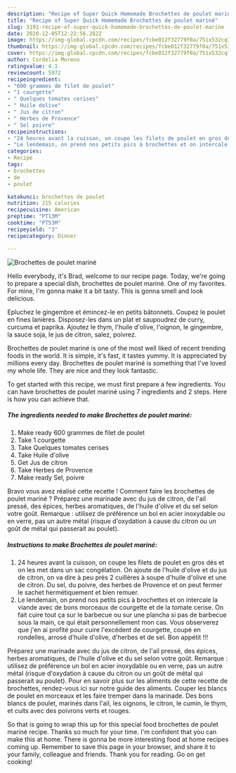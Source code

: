 ```yaml
---
description: "Recipe of Super Quick Homemade Brochettes de poulet mariné"
title: "Recipe of Super Quick Homemade Brochettes de poulet mariné"
slug: 3191-recipe-of-super-quick-homemade-brochettes-de-poulet-marine
date: 2020-12-05T12:22:56.282Z
image: https://img-global.cpcdn.com/recipes/fcbe012f32779f0a/751x532cq70/brochettes-de-poulet-marine-photo-principale-de-la-recette.jpg
thumbnail: https://img-global.cpcdn.com/recipes/fcbe012f32779f0a/751x532cq70/brochettes-de-poulet-marine-photo-principale-de-la-recette.jpg
cover: https://img-global.cpcdn.com/recipes/fcbe012f32779f0a/751x532cq70/brochettes-de-poulet-marine-photo-principale-de-la-recette.jpg
author: Cordelia Moreno
ratingvalue: 4.1
reviewcount: 5972
recipeingredient:
- "600 grammes de filet de poulet"
- "1 courgette"
- " Quelques tomates cerises"
- " Huile dolive"
- " Jus de citron"
- " Herbes de Provence"
- " Sel poivre"
recipeinstructions:
- "24 heures avant la cuisson, on coupe les filets de poulet en gros dés et on les met dans un sac congélation. On ajoute de l&#39;huile d&#39;olive et du jus de citron, on va dire à peu près 2 cuillères à soupe d&#39;huile d&#39;olive et une de citron. Du sel, du poivre, des herbes de Provence et on peut fermer le sachet hermétiquement et bien remuer."
- "Le lendemain, on prend nos petits pics à brochettes et on intercale la viande avec de bons morceaux de courgette et de la tomate cerise. On fait cuire tout ça sur le barbecue ou sur une plancha si pas de barbecue sous la main, ce qui était personnellement mon cas. Vous observerez que j&#39;en ai profité pour cuire l&#39;excédent de courgette, coupé en rondelles, arrosé d&#39;huile d&#39;olive, d&#39;herbes et de sel. Bon appétit !!!"
categories:
- Recipe
tags:
- brochettes
- de
- poulet

katakunci: brochettes de poulet 
nutrition: 215 calories
recipecuisine: American
preptime: "PT13M"
cooktime: "PT53M"
recipeyield: "3"
recipecategory: Dinner

---
```



![Brochettes de poulet mariné](https://img-global.cpcdn.com/recipes/fcbe012f32779f0a/751x532cq70/brochettes-de-poulet-marine-photo-principale-de-la-recette.jpg)

Hello everybody, it's Brad, welcome to our recipe page. Today, we're going to prepare a special dish, brochettes de poulet mariné. One of my favorites. For mine, I'm gonna make it a bit tasty. This is gonna smell and look delicious.

Epluchez le gingembre et émincez-le en petits bâtonnets. Coupez le poulet en fines lanières. Disposez-les dans un plat et saupoudrez de curry, curcuma et paprika. Ajoutez le thym, l&#39;huile d&#39;olive, l&#39;oignon, le gingembre, la sauce soja, le jus de citron, salez, poivrez.

Brochettes de poulet mariné is one of the most well liked of recent trending foods in the world. It is simple, it's fast, it tastes yummy. It is appreciated by millions every day. Brochettes de poulet mariné is something that I've loved my whole life. They are nice and they look fantastic.


To get started with this recipe, we must first prepare a few ingredients. You can have brochettes de poulet mariné using 7 ingredients and 2 steps. Here is how you can achieve that.

<!--inarticleads1-->

##### The ingredients needed to make Brochettes de poulet mariné:

1. Make ready 600 grammes de filet de poulet
1. Take 1 courgette
1. Take  Quelques tomates cerises
1. Take  Huile d&#39;olive
1. Get  Jus de citron
1. Take  Herbes de Provence
1. Make ready  Sel, poivre


Bravo vous avez réalisé cette recette ! Comment faire les brochettes de poulet mariné ? Préparez une marinade avec du jus de citron, de l&#39;ail pressé, des épices, herbes aromatiques, de l&#39;huile d&#39;olive et du sel selon votre goût. Remarque : utilisez de préférence un bol en acier inoxydable ou en verre, pas un autre métal (risque d&#39;oxydation à cause du citron ou un goût de métal qui passerait au poulet). 

<!--inarticleads2-->

##### Instructions to make Brochettes de poulet mariné:

1. 24 heures avant la cuisson, on coupe les filets de poulet en gros dés et on les met dans un sac congélation. On ajoute de l&#39;huile d&#39;olive et du jus de citron, on va dire à peu près 2 cuillères à soupe d&#39;huile d&#39;olive et une de citron. Du sel, du poivre, des herbes de Provence et on peut fermer le sachet hermétiquement et bien remuer.
1. Le lendemain, on prend nos petits pics à brochettes et on intercale la viande avec de bons morceaux de courgette et de la tomate cerise. On fait cuire tout ça sur le barbecue ou sur une plancha si pas de barbecue sous la main, ce qui était personnellement mon cas. Vous observerez que j&#39;en ai profité pour cuire l&#39;excédent de courgette, coupé en rondelles, arrosé d&#39;huile d&#39;olive, d&#39;herbes et de sel. Bon appétit !!!


Préparez une marinade avec du jus de citron, de l&#39;ail pressé, des épices, herbes aromatiques, de l&#39;huile d&#39;olive et du sel selon votre goût. Remarque : utilisez de préférence un bol en acier inoxydable ou en verre, pas un autre métal (risque d&#39;oxydation à cause du citron ou un goût de métal qui passerait au poulet). Pour en savoir plus sur les aliments de cette recette de brochettes, rendez-vous ici sur notre guide des aliments. Couper les blancs de poulet en morceaux et les faire tremper dans la marinade. Des bons blancs de poulet, marinés dans l&#39;ail, les oignons, le citron, le cumin, le thym, et cuits avec des poivrons verts et rouges. 

So that is going to wrap this up for this special food brochettes de poulet mariné recipe. Thanks so much for your time. I'm confident that you can make this at home. There is gonna be more interesting food at home recipes coming up. Remember to save this page in your browser, and share it to your family, colleague and friends. Thank you for reading. Go on get cooking!

